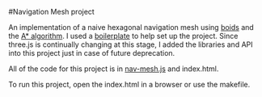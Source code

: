 #Navigation Mesh project

An implementation of a naive hexagonal navigation mesh using [boids][1] and the [A* algorithm][2]. I used a [boilerplate][4] to help set up the project. Since three.js is continually changing at this stage, I added the libraries and API into this project just in case of future deprecation.

All of the code for this project is in [nav-mesh.js][3] and index.html.

To run this project, open the index.html in a browser or use the makefile.

[1]: http://www.vergenet.net/~conrad/boids/pseudocode.html
[2]: http://en.wikipedia.org/wiki/A*_search_algorithm
[3]: http://jeromeetienne.github.io/threejsboilerplatebuilder/
[4]: js/nav-mesh.js
